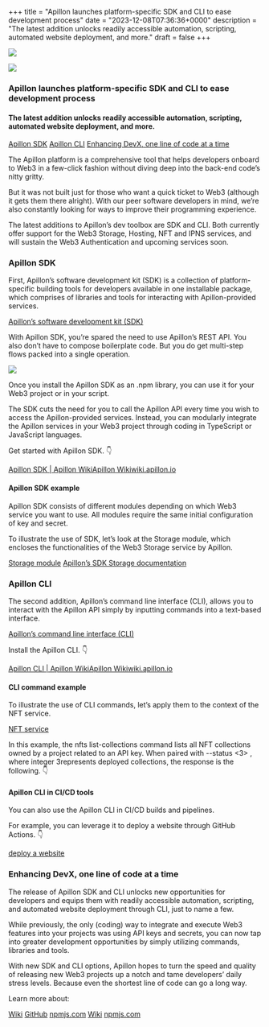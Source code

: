 +++
title = "Apillon launches platform-specific SDK and CLI to ease development process"
date = "2023-12-08T07:36:36+0000"
description = "The latest addition unlocks readily accessible automation, scripting, automated website deployment, and more."
draft = false
+++

![](/images/237157e5e81dd4854be50b82a5ba26ab.jpeg)


![](/images/237157e5e81dd4854be50b82a5ba26ab.jpeg)


### Apillon launches platform-specific SDK and CLI to ease development process


#### The latest addition unlocks readily accessible automation, scripting, automated website deployment, and more.

[Apillon SDK](#4208)
[Apillon CLI](#86ac)
[Enhancing DevX, one line of code at a time](#eff5)

The Apillon platform is a comprehensive tool that helps developers onboard to Web3 in a few-click fashion without diving deep into the back-end code’s nitty gritty.


But it was not built just for those who want a quick ticket to Web3 (although it gets them there alright). With our peer software developers in mind, we’re also constantly looking for ways to improve their programming experience.


The latest additions to Apillon’s dev toolbox are SDK and CLI. Both currently offer support for the Web3 Storage, Hosting, NFT and IPNS services, and will sustain the Web3 Authentication and upcoming services soon.


### Apillon SDK


First, Apillon’s software development kit (SDK) is a collection of platform-specific building tools for developers available in one installable package, which comprises of libraries and tools for interacting with Apillon-provided services.

[Apillon’s software development kit (SDK)](https://wiki.apillon.io/build/5-apillon-sdk.html)

With Apillon SDK, you’re spared the need to use Apillon’s REST API. You also don’t have to compose boilerplate code. But you do get multi-step flows packed into a single operation.


![](/images/b6df9cad3facc2c5b60e4ea4bedb6a49.gif)


Once you install the Apillon SDK as an .npm library, you can use it for your Web3 project or in your script.


The SDK cuts the need for you to call the Apillon API every time you wish to access the Apillon-provided services. Instead, you can modularly integrate the Apillon services in your Web3 project through coding in TypeScript or JavaScript languages.


Get started with Apillon SDK. 👇

[Apillon SDK | Apillon WikiApillon Wikiwiki.apillon.io](https://wiki.apillon.io/build/5-apillon-sdk.html)

#### Apillon SDK example


Apillon SDK consists of different modules depending on which Web3 service you want to use. All modules require the same initial configuration of key and secret.


To illustrate the use of SDK, let’s look at the Storage module, which encloses the functionalities of the Web3 Storage service by Apillon.

[Storage module](https://wiki.apillon.io/build/5-apillon-sdk.html#storage)
[Apillon’s SDK Storage documentation](https://sdk-docs.apillon.io/classes/Storage.html)

### Apillon CLI


The second addition, Apillon’s command line interface (CLI), allows you to interact with the Apillon API simply by inputting commands into a text-based interface.

[Apillon’s command line interface (CLI)](https://wiki.apillon.io/build/6-apillon-cli.html)

Install the Apillon CLI. 👇

[Apillon CLI | Apillon WikiApillon Wikiwiki.apillon.io](https://wiki.apillon.io/build/6-apillon-cli.html)

#### CLI command example


To illustrate the use of CLI commands, let’s apply them to the context of the NFT service.

[NFT service](https://wiki.apillon.io/build/6-apillon-cli.html#nft-commands)

In this example, the nfts list-collections command lists all NFT collections owned by a project related to an API key. When paired with --status <3> , where integer 3represents deployed collections, the response is the following. 👇


#### Apillon CLI in CI/CD tools


You can also use the Apillon CLI in CI/CD builds and pipelines.


For example, you can leverage it to deploy a website through GitHub Actions. 👇

[deploy a website](https://wiki.apillon.io/build/6-apillon-cli.html#deploying-websites)

### Enhancing DevX, one line of code at a time


The release of Apillon SDK and CLI unlocks new opportunities for developers and equips them with readily accessible automation, scripting, and automated website deployment through CLI, just to name a few.


While previously, the only (coding) way to integrate and execute Web3 features into your projects was using API keys and secrets, you can now tap into greater development opportunities by simply utilizing commands, libraries and tools.


With new SDK and CLI options, Apillon hopes to turn the speed and quality of releasing new Web3 projects up a notch and tame developers’ daily stress levels. Because even the shortest line of code can go a long way.


Learn more about:

[Wiki](https://wiki.apillon.io/build/5-apillon-sdk.html)
[GitHub](https://github.com/Apillon/sdk)
[npmjs.com](https://www.npmjs.com/package/@apillon/sdk)
[Wiki](https://wiki.apillon.io/build/6-apillon-cli.html)
[npmjs.com](https://www.npmjs.com/package/@apillon/cli)
